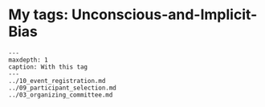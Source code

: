# My tags: Unconscious-and-Implicit-Bias

```{toctree}
---
maxdepth: 1
caption: With this tag
---
../10_event_registration.md
../09_participant_selection.md
../03_organizing_committee.md
```
